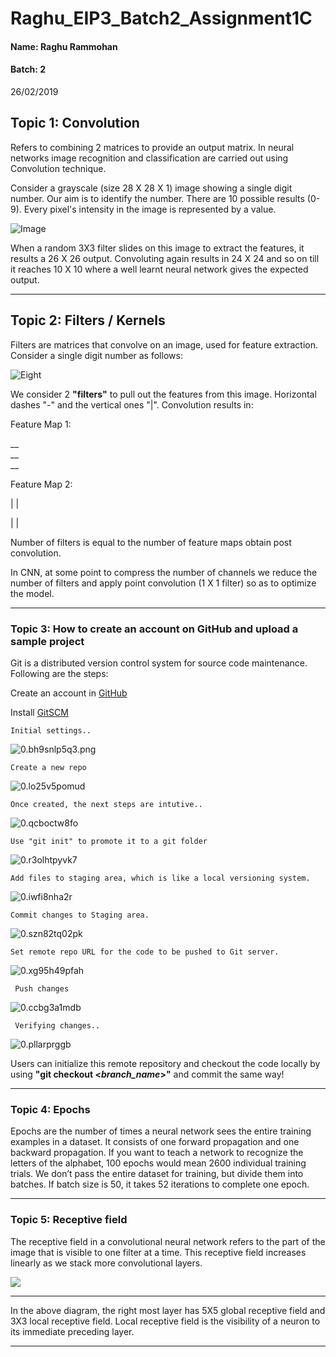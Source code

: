 # Raghu_EIP3_Batch2_Assignment1C

#### Name: Raghu Rammohan ####

#### Batch: 2 ####



26/02/2019

## Topic 1: Convolution

Refers to combining 2 matrices to provide an output matrix. In neural networks image recognition and classification are carried out using Convolution technique.

Consider a grayscale (size 28 X 28 X 1) image showing a single digit number. Our aim is to identify the number. There are 10 possible results (0-9). Every pixel's intensity in the image is represented by a value.



![Image](https://github.com/rraghu214/MLBLR/blob/master/IMG/Number5.png?raw=true)









When a random 3X3 filter slides on this image to extract the features, it results a 26 X 26 output. Convoluting again results in 24 X 24 and so on till it reaches 10 X 10 where a well learnt neural network gives the expected output.

------------------------------------------------------------------------------------------------
## Topic 2: Filters / Kernels

Filters are matrices that convolve on an image, used for feature extraction. Consider a single digit number as follows:

![Eight](https://github.com/rraghu214/MLBLR-EIP3.0/blob/master/Assignments/Assignment1/1c/Eight.JPG?raw=true)



 We consider 2 **"filters"**  to pull out the features from this image. Horizontal dashes "-" and the vertical ones "|".  Convolution results in:

 Feature Map 1:



  __                        
  __     
  __


Feature Map 2:

|  	|



|  	|

Number of filters is equal to the number of feature maps obtain post convolution.

In CNN, at some point to compress the number of channels we reduce the number of filters and apply point convolution (1 X 1 filter) so as to optimize the model.

------------------------------------------------------------------------------------------------
### Topic 3: How to create an account on GitHub and upload a sample project

Git is a distributed version control system for source code maintenance. Following are the steps:

Create an account in  [GitHub](https://github.com/)

Install [GitSCM](https://git-scm.com/downloads)

    Initial settings..

![0.bh9snlp5q3.png](https://github.com/rraghu214/MLBLR/blob/master/IMG/0.bh9snlp5q3.png?raw=true)

    Create a new repo


![0.lo25v5pomud](https://github.com/rraghu214/MLBLR/blob/master/IMG/0.lo25v5pomud.png?raw=true)

    Once created, the next steps are intutive..


![0.qcboctw8fo](https://github.com/rraghu214/MLBLR/blob/master/IMG/0.qcboctw8fo.png?raw=true)

    Use "git init" to promote it to a git folder

![0.r3olhtpyvk7](https://github.com/rraghu214/MLBLR/blob/master/IMG/0.r3olhtpyvk7.png?raw=true)

    Add files to staging area, which is like a local versioning system.

![0.iwfi8nha2r](https://github.com/rraghu214/MLBLR/blob/master/IMG/0.iwfi8nha2r.png?raw=true)


    Commit changes to Staging area.

![0.szn82tq02pk](https://github.com/rraghu214/MLBLR/blob/master/IMG/0.szn82tq02pk.png?raw=true)

    Set remote repo URL for the code to be pushed to Git server.


![0.xg95h49pfah](https://github.com/rraghu214/MLBLR/blob/master/IMG/0.xg95h49pfah.png?raw=true)

     Push changes

![0.ccbg3a1mdb](https://github.com/rraghu214/MLBLR/blob/master/IMG/0.ccbg3a1mdb.png?raw=true)

     Verifying changes..

![0.pllarprggb](https://github.com/rraghu214/MLBLR/blob/master/IMG/0.pllarprggb.png?raw=true)

  Users can initialize this remote repository and checkout the code locally by using **"git checkout <*****branch_name*****>"** and commit the same way!



----------------

### Topic 4: Epochs

Epochs are the number of times a neural network sees the entire training examples in a dataset. It consists of one forward propagation and one backward propagation. If you want to teach a network to recognize the letters of the alphabet, 100 epochs would mean 2600 individual training trials. We don’t pass the entire dataset for training, but divide them into batches. If batch size is 50, it takes 52 iterations to complete one epoch.



-------------------

### Topic 5: Receptive field

The receptive field in a convolutional neural network refers to the part of the image that is visible to one filter at a time. This receptive field increases linearly as we stack more convolutional layers.



![](https://cdn-images-1.medium.com/max/1600/1*J-SPK7qCnLdYUE00RMTw-A.png)

---------------

In the above diagram, the right most layer has 5X5 global receptive field and 3X3 local receptive field. Local receptive field is the visibility of a neuron to its immediate preceding layer.

----------

